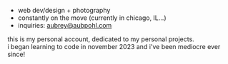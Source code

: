 - web dev/design + photography
- constantly on the move (currently in chicago, IL...)
- inquiries: aubrey@aubpohl.com

this is my personal account, dedicated to my personal projects.<br>
i began learning to code in november 2023 and i've been mediocre ever since!

